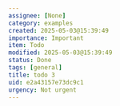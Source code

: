 ```yaml
---
assignee: [None]
category: examples
created: 2025-05-03@15:39:49
importance: Important
item: Todo
modified: 2025-05-03@15:39:49
status: Done
tags: [general]
title: todo 3
uid: e2a43157e73dc9c1
urgency: Not urgent
---
```



